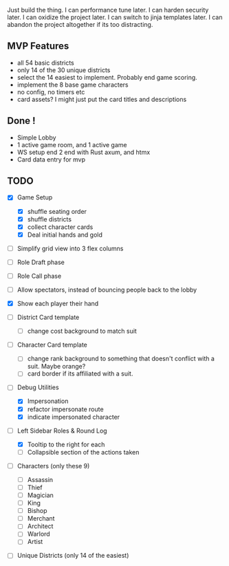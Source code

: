  Just build the thing. 
 I can performance tune later.
 I can harden security later.
 I can oxidize the project later.
 I can switch to jinja templates later.
 I can abandon the project altogether if its too distracting.

 ## MVP Features
 - all 54 basic districts
 - only 14 of the 30 unique districts
 - select the 14 easiest to implement. Probably end game scoring.
 - implement the 8 base game characters
 - no config, no timers etc
 - card assets? I might just put the card titles and descriptions


## Done !
- Simple Lobby
- 1 active game room, and 1 active game
- WS setup end 2 end with Rust axum, and htmx
- Card data entry for mvp



## TODO
- [x] Game Setup
    - [x] shuffle seating order
    - [x] shuffle districts
    - [x] collect character cards
    - [x] Deal initial hands and gold
- [ ] Simplify grid view into 3 flex columns

- [ ] Role Draft phase
- [ ] Role Call phase
- [ ] Allow spectators, instead of bouncing people back to the lobby
- [x] Show each player their hand
- [ ] District Card template
    - [ ] change cost background to match suit
- [ ] Character Card template
    - [ ] change rank background to something that doesn't conflict with a suit. Maybe orange?
    - [ ] card border if its affiliated with a suit.

- [ ] Debug Utilities
    - [x] Impersonation
    - [x] refactor impersonate route
    - [x] indicate impersonated character

- [ ] Left Sidebar Roles & Round Log 
    - [x] Tooltip to the right for each
    - [ ] Collapsible section of the actions taken

- [ ] Characters (only these 9)
    - [ ] Assassin
    - [ ] Thief
    - [ ] Magician
    - [ ] King
    - [ ] Bishop
    - [ ] Merchant
    - [ ] Architect
    - [ ] Warlord
    - [ ] Artist
- [ ] Unique Districts (only 14 of the easiest)
